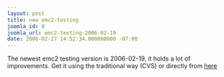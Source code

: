 ```yaml
---
layout: post
title: new emc2-testing
joomla_id: 8
joomla_url: emc2-testing-2006-02-19
date: 2006-02-27 14:52:34.000000000 -07:00
---
```

The newest emc2 testing version is 2006-02-19, it holds a lot of improvements. Get it using the traditional way (CVS) or directly from <a href="http://solaris.cs.utt.ro/~emc/emc2-testing-2006-02-19.tar.gz">here</a> <br />
